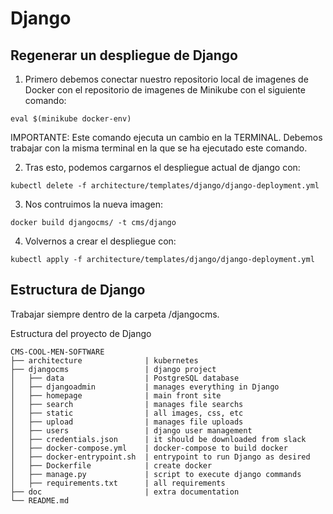 # Django
## Regenerar un despliegue de Django

  1. Primero debemos conectar nuestro repositorio local de imagenes de Docker con el repositorio de imagenes de Minikube con el siguiente comando:

   `eval $(minikube docker-env)`

  IMPORTANTE: Este comando ejecuta un cambio en la TERMINAL. Debemos trabajar con la misma terminal en la que se ha ejecutado este comando.

  2. Tras esto, podemos cargarnos el despliegue actual de django con:

   `kubectl delete -f architecture/templates/django/django-deployment.yml`

  3. Nos contruimos la nueva imagen:

   `docker build djangocms/ -t cms/django`

  4. Volvernos a crear el despliegue con:

   `kubectl apply -f architecture/templates/django/django-deployment.yml`

## Estructura de Django

Trabajar siempre dentro de la carpeta /djangocms.

Estructura del proyecto de Django

    CMS-COOL-MEN-SOFTWARE
    ├── architecture              | kubernetes
    ├── djangocms                 | django project
    │   ├── data                  | PostgreSQL database
    │   ├── djangoadmin           | manages everything in Django
    │   ├── homepage              | main front site
    │   ├── search                | manages file searchs
    │   ├── static                | all images, css, etc
    │   ├── upload                | manages file uploads
    │   ├── users                 | django user management
    │   ├── credentials.json      | it should be downloaded from slack
    │   ├── docker-compose.yml    | docker-compose to build docker
    │   ├── docker-entrypoint.sh  | entrypoint to run Django as desired
    │   ├── Dockerfile            | create docker
    │   ├── manage.py             | script to execute django commands
    │   ├── requirements.txt      | all requirements
    ├── doc                       | extra documentation
    └── README.md